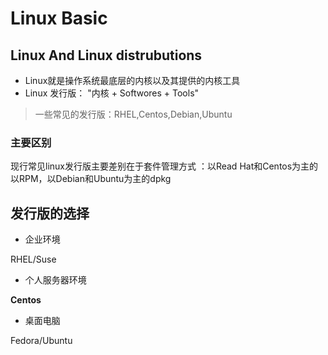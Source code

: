 Linux Basic
==========

## Linux And Linux distrubutions

* Linux就是操作系统最底层的内核以及其提供的内核工具
* Linux 发行版： "内核 + Softwores + Tools"

> 一些常见的发行版：RHEL,Centos,Debian,Ubuntu

### 主要区别

现行常见linux发行版主要差别在于套件管理方式 ：以Read Hat和Centos为主的以RPM，以Debian和Ubuntu为主的dpkg

## 发行版的选择

* 企业环境

RHEL/Suse

* 个人服务器环境

__Centos__

* 桌面电脑

Fedora/Ubuntu


